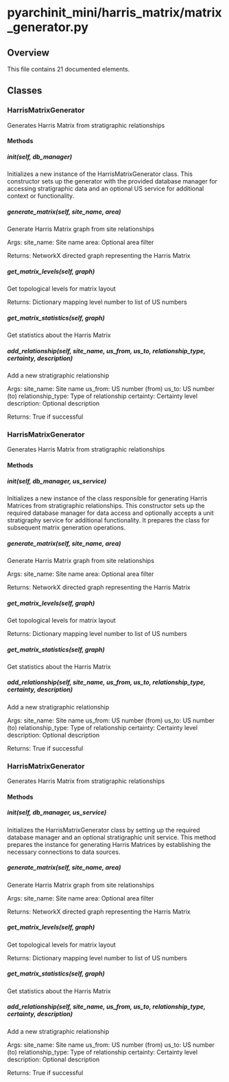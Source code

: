 # pyarchinit_mini/harris_matrix/matrix_generator.py

## Overview

This file contains 21 documented elements.

## Classes

### HarrisMatrixGenerator

Generates Harris Matrix from stratigraphic relationships

#### Methods

##### __init__(self, db_manager)

Initializes a new instance of the HarrisMatrixGenerator class. This constructor sets up the generator with the provided database manager for accessing stratigraphic data and an optional US service for additional context or functionality.

##### generate_matrix(self, site_name, area)

Generate Harris Matrix graph from site relationships

Args:
    site_name: Site name
    area: Optional area filter
    
Returns:
    NetworkX directed graph representing the Harris Matrix

##### get_matrix_levels(self, graph)

Get topological levels for matrix layout

Returns:
    Dictionary mapping level number to list of US numbers

##### get_matrix_statistics(self, graph)

Get statistics about the Harris Matrix

##### add_relationship(self, site_name, us_from, us_to, relationship_type, certainty, description)

Add a new stratigraphic relationship

Args:
    site_name: Site name
    us_from: US number (from)
    us_to: US number (to)
    relationship_type: Type of relationship
    certainty: Certainty level
    description: Optional description
    
Returns:
    True if successful

### HarrisMatrixGenerator

Generates Harris Matrix from stratigraphic relationships

#### Methods

##### __init__(self, db_manager, us_service)

Initializes a new instance of the class responsible for generating Harris Matrices from stratigraphic relationships. This constructor sets up the required database manager for data access and optionally accepts a unit stratigraphy service for additional functionality. It prepares the class for subsequent matrix generation operations.

##### generate_matrix(self, site_name, area)

Generate Harris Matrix graph from site relationships

Args:
    site_name: Site name
    area: Optional area filter
    
Returns:
    NetworkX directed graph representing the Harris Matrix

##### get_matrix_levels(self, graph)

Get topological levels for matrix layout

Returns:
    Dictionary mapping level number to list of US numbers

##### get_matrix_statistics(self, graph)

Get statistics about the Harris Matrix

##### add_relationship(self, site_name, us_from, us_to, relationship_type, certainty, description)

Add a new stratigraphic relationship

Args:
    site_name: Site name
    us_from: US number (from)
    us_to: US number (to)
    relationship_type: Type of relationship
    certainty: Certainty level
    description: Optional description
    
Returns:
    True if successful

### HarrisMatrixGenerator

Generates Harris Matrix from stratigraphic relationships

#### Methods

##### __init__(self, db_manager, us_service)

Initializes the HarrisMatrixGenerator class by setting up the required database manager and an optional stratigraphic unit service. This method prepares the instance for generating Harris Matrices by establishing the necessary connections to data sources.

##### generate_matrix(self, site_name, area)

Generate Harris Matrix graph from site relationships

Args:
    site_name: Site name
    area: Optional area filter
    
Returns:
    NetworkX directed graph representing the Harris Matrix

##### get_matrix_levels(self, graph)

Get topological levels for matrix layout

Returns:
    Dictionary mapping level number to list of US numbers

##### get_matrix_statistics(self, graph)

Get statistics about the Harris Matrix

##### add_relationship(self, site_name, us_from, us_to, relationship_type, certainty, description)

Add a new stratigraphic relationship

Args:
    site_name: Site name
    us_from: US number (from)
    us_to: US number (to)
    relationship_type: Type of relationship
    certainty: Certainty level
    description: Optional description
    
Returns:
    True if successful

